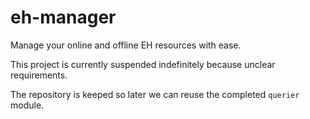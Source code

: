 # eh-manager

Manage your online and offline EH resources with ease.

This project is currently suspended indefinitely because unclear requirements.

The repository is keeped so later we can reuse the completed `querier` module.
